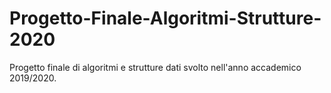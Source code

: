# Progetto-Finale-Algoritmi-Strutture-2020
Progetto finale di algoritmi e strutture dati svolto nell'anno accademico 2019/2020.
